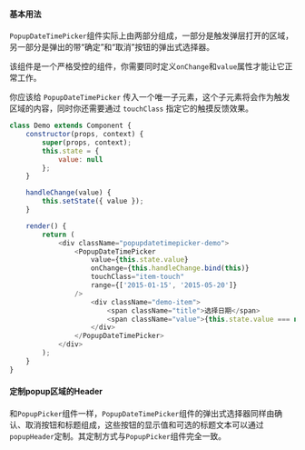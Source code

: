 #### 基本用法

`PopupDateTimePicker`组件实际上由两部分组成，一部分是触发弹层打开的区域，另一部分是弹出的带“确定”和“取消”按钮的弹出式选择器。

该组件是一个严格受控的组件，你需要同时定义`onChange`和`value`属性才能让它正常工作。

你应该给 `PopupDateTimePicker` 传入一个唯一子元素，这个子元素将会作为触发区域的内容，同时你还需要通过 `touchClass` 指定它的触摸反馈效果。

```javascript
class Demo extends Component {
    constructor(props, context) {
        super(props, context);
        this.state = {
            value: null
        };
    }

    handleChange(value) {
        this.setState({ value });
    }

    render() {
        return (
            <div className="popupdatetimepicker-demo">
                <PopupDateTimePicker
                    value={this.state.value}
                    onChange={this.handleChange.bind(this)}
                    touchClass="item-touch"
                    range={['2015-01-15', '2015-05-20']}
                />
                    <div className="demo-item">
                        <span className="title">选择日期</span>
                        <span className="value">{this.state.value === null ? '请选择日期' : this.state.value}</span>
                    </div>
                </PopupDateTimePicker>
            </div>
        );
    }
}
```

#### 定制popup区域的Header

和`PopupPicker`组件一样，`PopupDateTimePicker`组件的弹出式选择器同样由确认、取消按钮和标题组成，这些按钮的显示值和可选的标题文本可以通过`popupHeader`定制。其定制方式与`PopupPicker`组件完全一致。